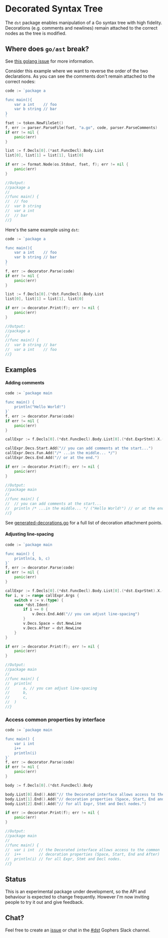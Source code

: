 # Decorated Syntax Tree

The `dst` package enables manipulation of a Go syntax tree with high fidelity. Decorations (e.g. 
comments and newlines) remain attached to the correct nodes as the tree is modified.

## Where does `go/ast` break?

See [this golang issue](https://github.com/golang/go/issues/20744) for more information.

Consider this example where we want to reverse the order of the two declarations. As you can see the 
comments don't remain attached to the correct nodes:

```go
code := `package a

func main(){
	var a int    // foo
	var b string // bar
}
`
fset := token.NewFileSet()
f, err := parser.ParseFile(fset, "a.go", code, parser.ParseComments)
if err != nil {
	panic(err)
}

list := f.Decls[0].(*ast.FuncDecl).Body.List
list[0], list[1] = list[1], list[0]

if err := format.Node(os.Stdout, fset, f); err != nil {
	panic(err)
}

//Output:
//package a
//
//func main() {
//	// foo
//	var b string
//	var a int
//	// bar
//}
```

Here's the same example using `dst`:

```go
code := `package a

func main(){
	var a int    // foo
	var b string // bar
}
`
f, err := decorator.Parse(code)
if err != nil {
	panic(err)
}

list := f.Decls[0].(*dst.FuncDecl).Body.List
list[0], list[1] = list[1], list[0]

if err := decorator.Print(f); err != nil {
	panic(err)
}

//Output:
//package a
//
//func main() {
//	var b string // bar
//	var a int    // foo
//}
```

## Examples

#### Adding comments 

```go
code := `package main

func main() {
	println("Hello World!")
}`
f, err := decorator.Parse(code)
if err != nil {
	panic(err)
}

callExpr := f.Decls[0].(*dst.FuncDecl).Body.List[0].(*dst.ExprStmt).X.(*dst.CallExpr)

callExpr.Decs.Start.Add("// you can add comments at the start...")
callExpr.Decs.Fun.Add("/* ...in the middle... */")
callExpr.Decs.End.Add("// or at the end.")

if err := decorator.Print(f); err != nil {
	panic(err)
}

//Output:
//package main
//
//func main() {
//	// you can add comments at the start...
//	println /* ...in the middle... */ ("Hello World!") // or at the end.
//}
```

See [generated-decorations.go](https://github.com/dave/dst/blob/master/generated-decorations.go) for a full 
list of decoration attachment points.

#### Adjusting line-spacing

```go
code := `package main

func main() {
	println(a, b, c)
}`
f, err := decorator.Parse(code)
if err != nil {
	panic(err)
}

callExpr := f.Decls[0].(*dst.FuncDecl).Body.List[0].(*dst.ExprStmt).X.(*dst.CallExpr)
for i, v := range callExpr.Args {
	switch v := v.(type) {
	case *dst.Ident:
		if i == 0 {
			v.Decs.End.Add("// you can adjust line-spacing")
		}
		v.Decs.Space = dst.NewLine
		v.Decs.After = dst.NewLine
	}
}

if err := decorator.Print(f); err != nil {
	panic(err)
}

//Output:
//package main
//
//func main() {
//	println(
//		a, // you can adjust line-spacing
//		b,
//		c,
//	)
//}
```

### Access common properties by interface

```go
code := `package main

func main() {
	var i int
	i++
	println(i)
}`
f, err := decorator.Parse(code)
if err != nil {
	panic(err)
}

body := f.Decls[0].(*dst.FuncDecl).Body

body.List[0].End().Add("// the Decorated interface allows access to the common")
body.List[1].End().Add("// decoration properties (Space, Start, End and After)")
body.List[2].End().Add("// for all Expr, Stmt and Decl nodes.")

if err := decorator.Print(f); err != nil {
	panic(err)
}

//Output:
//package main
//
//func main() {
//	var i int  // the Decorated interface allows access to the common
//	i++        // decoration properties (Space, Start, End and After)
//	println(i) // for all Expr, Stmt and Decl nodes.
//}
```

## Status

This is an experimental package under development, so the API and behaviour is expected to change 
frequently. However I'm now inviting people to try it out and give feedback. 

## Chat?

Feel free to create an [issue](https://github.com/dave/dst/issues) or chat in the 
[#dst](https://gophers.slack.com/messages/CCVL24MTQ) Gophers Slack channel.

